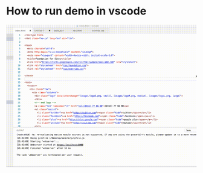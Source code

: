 # How to run demo in vscode
![Screencapture GIF](https://github.com/javafun/foundation-6-demo/blob/master/how_to_run_in_vscode.gif)